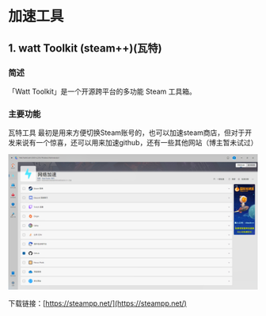 # 加速工具

## 1. watt Toolkit (steam++)(瓦特)

### 简述 
「Watt Toolkit」是一个开源跨平台的多功能 Steam 工具箱。

### 主要功能
瓦特工具 最初是用来方便切换Steam账号的，也可以加速steam商店，但对于开发来说有一个惊喜，还可以用来加速github，还有一些其他网站（博主暂未试过）

![图片](./images/watt.png)

下载链接：[https://steampp.net/](https://steampp.net/)